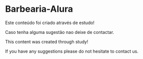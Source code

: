 # Barbearia-Alura

Este conteúdo foi criado através de estudo!

Caso tenha alguma sugestão nao deixe de contactar.


<h>This content was created through study!

If you have any suggestions please do not hesitate to contact us.</h>
